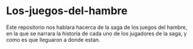 # Los-juegos-del-hambre
Este repositorio nos hablara hacerca de la saga de los juegos del hambre, en la que se narrara la historia de cada uno de los jugadores de la saga, y como es que lleguaron a donde 
estan.

